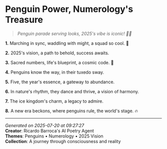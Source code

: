 # Penguin Power, Numerology's Treasure

> *Penguin parade serving looks, 2025's vibe is iconic! 🐧🌟*

**1.** Marching in sync, waddling with might, a squad so cool. 🐧


**2.** 2025's vision, a path to behold, success awaits.


**3.** Sacred numbers, life's blueprint, a cosmic code. 🔢


**4.** Penguins know the way, in their tuxedo sway.


**5.** Five, the year's essence, a gateway to abundance.


**6.** In nature's rhythm, they dance and thrive, a vision of harmony.


**7.** The ice kingdom's charm, a legacy to admire.


**8.** A new era beckons, where penguins rule, the world's stage. 🔥



---

*Generated on 2025-07-20 at 09:27:27*  
**Creator**: Ricardo Barroca's AI Poetry Agent  
**Themes**: Penguins • Numerology • 2025 Vision  
**Collection**: A journey through consciousness and reality